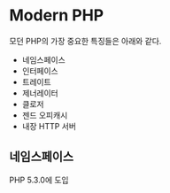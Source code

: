# Modern PHP

모던 PHP의 가장 중요한 특징들은 아래와 같다. 

- 네임스페이스
- 인터페이스
- 트레이트
- 제너레이터
- 클로저
- 젠드 오피캐시
- 내장 HTTP 서버



## 네임스페이스

PHP 5.3.0에 도입






